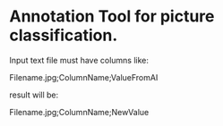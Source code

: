 
# Annotation Tool for picture classification. 



Input text file must have columns like: 

Filename.jpg;ColumnName;ValueFromAI

result will be:

Filename.jpg;ColumnName;NewValue
